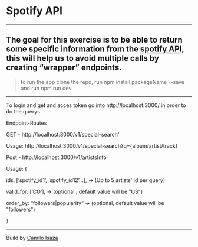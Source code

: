 # Spotify API
---
The goal for this exercise is to be able to return some specific information from the [spotify API](https://developer.spotify.com/documentation/web-api/reference), this will help us to avoid multiple calls by creating “wrapper” endpoints. 
---
>to run the app clone the repo, run npm install packageName --save and run npm run dev
---
To login and get and acces token go into http://localhost:3000/ in order to do the querys


Endpoint-Routes


GET - http://localhost:3000/v1/special-search'

Usage: http://localhost:3000/v1/special-search?q={album/artist/track}

Post - http://localhost:3000/v1/artistsInfo

Usage: 
{

ids: [‘spotify_id1’, ‘spotify_id12’…], -> (Up to 5 artists' id per query)

valid_for: [‘CO’], -> (optional , default value will be   "US")

order_by: “followers|popularity” ->  (optional, default value will be "followers")

}
  


---
Build by 
[Camilo Isaza]()
